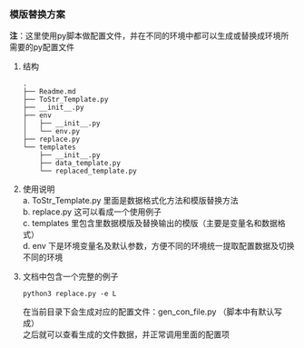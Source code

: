 ### 模版替换方案

**注**：这里使用py脚本做配置文件，并在不同的环境中都可以生成或替换成环境所需要的py配置文件

1. 结构
    ```
    .
    ├── Readme.md
    ├── ToStr_Template.py
    ├── __init__.py
    ├── env
    │   ├── __init__.py
    │   └── env.py
    ├── replace.py
    └── templates
        ├── __init__.py
        ├── data_template.py
        └── replaced_template.py 
    ```

2. 使用说明  
  a. ToStr_Template.py 里面是数据格式化方法和模版替换方法  
  b. replace.py 这可以看成一个使用例子  
  c. templates 里包含里数据模版及替换输出的模版（主要是变量名和数据格式）  
  d. env 下是环境变量名及默认参数，方便不同的环境统一提取配置数据及切换不同的环境  

3. 文档中包含一个完整的例子
    ```shell
    python3 replace.py -e L
    ```
    在当前目录下会生成对应的配置文件：gen_con_file.py （脚本中有默认写成）  
    之后就可以查看生成的文件数据，并正常调用里面的配置项
